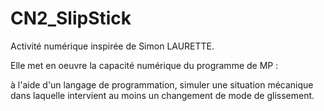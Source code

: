 # CN2_SlipStick
Activité numérique inspirée de Simon LAURETTE.
<p>Elle met en oeuvre la capacité numérique du programme de MP :</p>
<p><it>à l'aide d'un langage de programmation, simuler une situation mécanique dans laquelle intervient au moins un changement de mode de glissement.</it></p>
